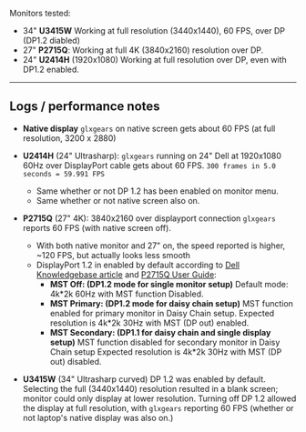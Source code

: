Monitors tested:

- 34" **U3415W** Working at full resolution (3440x1440), 60 FPS, over DP (DP1.2 diabled)
- 27" **P2715Q**: Working at full 4K (3840x2160) resolution over DP. 
- 24" **U2414H** (1920x1080) Working at full resolution over DP, even with DP1.2 enabled.

-----------

## Logs / performance notes



- **Native display** `glxgears` on native screen gets about 60 FPS (at full resolution, 3200 x 2880)

- **U2414H** (24" Ultrasharp): `glxgears` running on 24" Dell at 1920x1080 60Hz over DisplayPort cable gets about 60 FPS. `300 frames in 5.0 seconds = 59.991 FPS`
  - Same whether or not DP 1.2 has been enabled on monitor menu. 
  - Same whether or not native screen also on.  

- **P2715Q** (27" 4K): 3840x2160 over displayport connection `glxgears` reports 60 FPS (with native screen off).
  - With both native monitor and 27" on, the speed reported is higher, ~120 FPS, but actually looks less smooth
  - DisplayPort 1.2 in enabled by default according to [Dell Knowledgebase article](http://www.dell.com/support/article/us/en/19/SLN296015/EN) and [P2715Q User Guide](http://content.etilize.com/User-Manual/1029519841.pdf):
    - **MST Off: (DP1.2 mode for single monitor setup)** Default mode: 4k*2k 60Hz with MST function Disabled.
    - **MST Primary: (DP1.2 mode for daisy chain setup)** MST function enabled for primary monitor in Daisy Chain setup. Expected resolution is 4k*2k 30Hz with MST (DP out) enabled.
    - **MST Secondary: (DP1.1 for daisy chain and single display setup)** MST function disabled for secondary monitor in Daisy Chain setup Expected resolution is 4k*2k 30Hz with MST (DP out) disabled.

- **U3415W** (34" Ultrasharp curved) DP 1.2 was enabled by default.  Selecting the full (3440x1440) resolution resulted in a blank screen; monitor could only display at lower resolution.  Turning off DP 1.2 allowed the display at full resolution, with `glxgears` reporting 60 FPS (whether or not laptop's native display was also on.)


